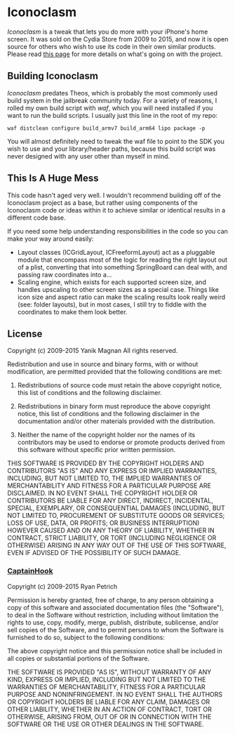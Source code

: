 # Iconoclasm

*Iconoclasm* is a tweak that lets you do more with your iPhone's home screen. It was sold on the Cydia Store from 2009 to 2015, and now it is open source for others who wish to use its code in their own similar products. Please read [this page][eol] for more details on what's going on with the project.

## Building Iconoclasm

*Iconoclasm* predates Theos, which is probably the most commonly used build system in the jailbreak community today. For a variety of reasons, I rolled my own build script with *waf*, which you will need installed if you want to run the build scripts. I usually just this line in the root of my repo:

```waf distclean configure build_armv7 build_arm64 lipo package -p```

You will almost definitely need to tweak the waf file to point to the SDK you wish to use and your library/header paths, because this build script was never designed with any user other than myself in mind.

## This Is A Huge Mess

This code hasn't aged very well. I wouldn't recommend building off of the Iconoclasm project as a base, but rather using components of the Iconoclasm code or ideas within it to achieve similar or identical results in a different code base.

If you need some help understanding responsibilities in the code so you can make your way around easily:

* Layout classes (ICGridLayout, ICFreeformLayout) act as a pluggable module that encompass most of the logic for reading the right layout out of a plist, converting that into something SpringBoard can deal with, and passing raw coordinates into a…
* Scaling engine, which exists for each supported screen size, and handles upscaling to other screen sizes as a special case. Things like icon size and aspect ratio can make the scaling results look really weird (see: folder layouts), but in most cases, I still try to fiddle with the coordinates to make them look better.

## License

Copyright (c) 2009-2015 Yanik Magnan
All rights reserved.

Redistribution and use in source and binary forms, with or without modification, are permitted provided that the following conditions are met:

1. Redistributions of source code must retain the above copyright notice, this list of conditions and the following disclaimer.

2. Redistributions in binary form must reproduce the above copyright notice, this list of conditions and the following disclaimer in the documentation and/or other materials provided with the distribution.

3. Neither the name of the copyright holder nor the names of its contributors may be used to endorse or promote products derived from this software without specific prior written permission.

THIS SOFTWARE IS PROVIDED BY THE COPYRIGHT HOLDERS AND CONTRIBUTORS "AS IS" AND ANY EXPRESS OR IMPLIED WARRANTIES, INCLUDING, BUT NOT LIMITED TO, THE IMPLIED WARRANTIES OF MERCHANTABILITY AND FITNESS FOR A PARTICULAR PURPOSE ARE DISCLAIMED. IN NO EVENT SHALL THE COPYRIGHT HOLDER OR CONTRIBUTORS BE LIABLE FOR ANY DIRECT, INDIRECT, INCIDENTAL, SPECIAL, EXEMPLARY, OR CONSEQUENTIAL DAMAGES (INCLUDING, BUT NOT LIMITED TO, PROCUREMENT OF SUBSTITUTE GOODS OR SERVICES; LOSS OF USE, DATA, OR PROFITS; OR BUSINESS INTERRUPTION) HOWEVER CAUSED AND ON ANY THEORY OF LIABILITY, WHETHER IN CONTRACT, STRICT LIABILITY, OR TORT (INCLUDING NEGLIGENCE OR OTHERWISE) ARISING IN ANY WAY OUT OF THE USE OF THIS SOFTWARE, EVEN IF ADVISED OF THE POSSIBILITY OF SUCH DAMAGE.

### [CaptainHook][ch]

Copyright (c) 2009-2015 Ryan Petrich

Permission is hereby granted, free of charge, to any person obtaining a copy of this software and associated documentation files (the "Software"), to deal in the Software without restriction, including without limitation the rights to use, copy, modify, merge, publish, distribute, sublicense, and/or sell copies of the Software, and to permit persons to whom the Software is furnished to do so, subject to the following conditions:

The above copyright notice and this permission notice shall be included in all copies or substantial portions of the Software.

THE SOFTWARE IS PROVIDED "AS IS", WITHOUT WARRANTY OF ANY KIND, EXPRESS OR IMPLIED, INCLUDING BUT NOT LIMITED TO THE WARRANTIES OF MERCHANTABILITY, FITNESS FOR A PARTICULAR PURPOSE AND NONINFRINGEMENT. IN NO EVENT SHALL THE AUTHORS OR COPYRIGHT HOLDERS BE LIABLE FOR ANY CLAIM, DAMAGES OR OTHER LIABILITY, WHETHER IN AN ACTION OF CONTRACT, TORT OR OTHERWISE, ARISING FROM, OUT OF OR IN CONNECTION WITH THE SOFTWARE OR THE USE OR OTHER DEALINGS IN THE SOFTWARE.

[eol]: http://r-ch.net/iconoclasm-eol.html
[ch]: https://github.com/rpetrich/CaptainHook
